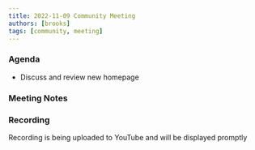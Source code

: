```yaml
---
title: 2022-11-09 Community Meeting
authors: [brooks]
tags: [community, meeting]
---
```


<!-- Copy this template, rename to YYYY-MM-DD-community-meeting.md and fill in from there-->

### Agenda

- Discuss and review new homepage

<!--truncate-->

### Meeting Notes

### Recording

Recording is being uploaded to YouTube and will be displayed promptly
